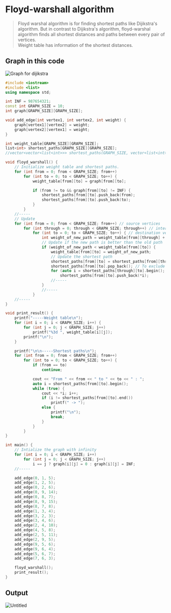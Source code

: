 # Floyd-warshall algorithm
>Floyd warshal algorithm is for finding shortest paths like Dijikstra's algorithm. But in contrast to Dijikstra's algorithm, floyd-warshal algorithm finds all shortest distances and paths between every pair of vertices.<br>
>Weight table has information of the shortest distances.

## Graph in this code
![Graph for dijikstra](https://user-images.githubusercontent.com/67142421/149640624-16a5bc12-9c79-4c16-9769-6fc2efe0e747.png)

~~~c++
#include <iostream>
#include <list>
using namespace std;

int INF = 987654321;
const int GRAPH_SIZE = 10;
int graph[GRAPH_SIZE][GRAPH_SIZE];

void add_edge(int vertex1, int vertex2, int weight) {
	graph[vertex1][vertex2] = weight;
	graph[vertex2][vertex1] = weight;
}

int weight_table[GRAPH_SIZE][GRAPH_SIZE];
list<int> shortest_paths[GRAPH_SIZE][GRAPH_SIZE];
//vector<vector<list<int>>> shortest_paths(GRAPH_SIZE, vector<list<int>>(GRAPH_SIZE)); // The same as above

void floyd_warshall() {
	// Initialize weight table and shortest paths.
	for (int from = 0; from < GRAPH_SIZE; from++)
		for (int to = 0; to < GRAPH_SIZE; to++) {
			weight_table[from][to] = graph[from][to];

			if (from != to && graph[from][to] != INF) {
				shortest_paths[from][to].push_back(from);
				shortest_paths[from][to].push_back(to);
			}
		}
	//-----
	// Update
	for (int from = 0; from < GRAPH_SIZE; from++) // source vertices
		for (int through = 0; through < GRAPH_SIZE; through++) // intermediate vertices
			for (int to = 0; to < GRAPH_SIZE; to++) { // destination vertices
				int weight_of_new_path = weight_table[from][through] + weight_table[through][to]; // new path
				// Update if the new path is better than the old path
				if (weight_of_new_path < weight_table[from][to]) {
					weight_table[from][to] = weight_of_new_path;
					// Update the shortest path
					shortest_paths[from][to] = shortest_paths[from][through];
					shortest_paths[from][to].pop_back(); // To exclude the overlapping vertex of "through"
					for (auto i = shortest_paths[through][to].begin(); i != shortest_paths[through][to].end(); i++)
						shortest_paths[from][to].push_back(*i);
					//-----
				}
				//-----
			}
	//-----
}

void print_result() {
	printf("-----Weight table\n");
	for (int i = 0; i < GRAPH_SIZE; i++) {
		for (int j = 0; j < GRAPH_SIZE; j++)
			printf("%3d ", weight_table[i][j]);
		printf("\n");
	}

	printf("\n\n-----Shortest paths\n");
	for (int from = 0; from < GRAPH_SIZE; from++)
		for (int to = 0; to < GRAPH_SIZE; to++) {
			if (from == to)
				continue;

			cout << "From " << from << " to " << to << " : ";
			auto i = shortest_paths[from][to].begin();
			while (true) {
				cout << *i; i++;
				if (i != shortest_paths[from][to].end())
					printf(" -> ");
				else {
					printf("\n");
					break;
				}
			}
		}
}

int main() {
	// Intialize the graph with infinity
	for (int i = 0; i < GRAPH_SIZE; i++)
		for (int j = 0; j < GRAPH_SIZE; j++)
			i == j ? graph[i][j] = 0 : graph[i][j] = INF;
	//-----

	add_edge(0, 1, 5);
	add_edge(1, 2, 5);
	add_edge(0, 2, 6);
	add_edge(0, 9, 14);
	add_edge(0, 8, 7);
	add_edge(8, 9, 15);
	add_edge(8, 7, 8);
	add_edge(1, 3, 4);
	add_edge(3, 2, 3);
	add_edge(3, 4, 6);
	add_edge(2, 4, 10);
	add_edge(4, 5, 8);
	add_edge(2, 5, 11);
	add_edge(2, 9, 5);
	add_edge(9, 5, 6);
	add_edge(9, 6, 4);
	add_edge(5, 6, 7);
	add_edge(7, 6, 3);

	floyd_warshall();
	print_result();
}
~~~

## Output
![Untitled](https://user-images.githubusercontent.com/67142421/149640346-665bb8e6-ef58-47a4-ba63-1fb72bef4aeb.png)
